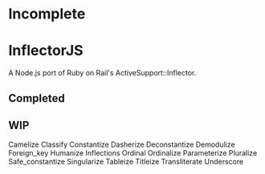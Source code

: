 # Incomplete
# InflectorJS
A Node.js port of Ruby on Rail's ActiveSupport::Inflector.

## Completed
## WIP
  Camelize
  Classify
  Constantize
  Dasherize
  Deconstantize
  Demodulize
  Foreign_key
  Humanize
  Inflections
  Ordinal
  Ordinalize
  Parameterize
  Pluralize
  Safe_constantize
  Singularize
  Tableize
  Titleize
  Transliterate
  Underscore